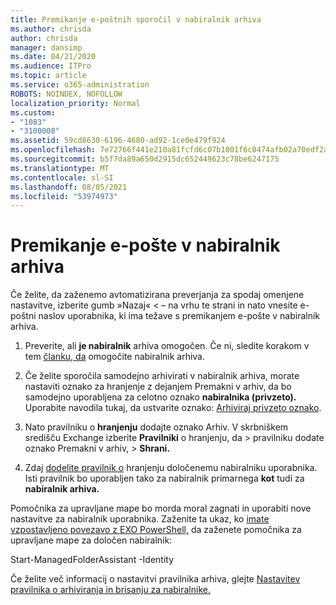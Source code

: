 ```yaml
---
title: Premikanje e-poštnih sporočil v nabiralnik arhiva
ms.author: chrisda
author: chrisda
manager: dansimp
ms.date: 04/21/2020
ms.audience: ITPro
ms.topic: article
ms.service: o365-administration
ROBOTS: NOINDEX, NOFOLLOW
localization_priority: Normal
ms.custom:
- "1083"
- "3100008"
ms.assetid: 59cd8630-6196-4680-ad92-1ce0e479f924
ms.openlocfilehash: 7e72766f441e210a81fcfd6c07b1801f6c0474afb02a70edf2ad8dbb571f3d2a
ms.sourcegitcommit: b5f7da89a650d2915dc652449623c78be6247175
ms.translationtype: MT
ms.contentlocale: sl-SI
ms.lasthandoff: 08/05/2021
ms.locfileid: "53974973"
---
```

# <a name="move-email-to-the-archive-mailbox"></a>Premikanje e-pošte v nabiralnik arhiva

Če želite, da zaženemo avtomatizirana preverjanja za spodaj omenjene nastavitve, izberite gumb »Nazaj« < – na vrhu te strani in nato vnesite e-poštni naslov uporabnika, ki ima težave s premikanjem e-pošte v nabiralnik arhiva.

1. Preverite, ali **je nabiralnik** arhiva omogočen. Če ni, sledite korakom v tem [članku, da](https://docs.microsoft.com/microsoft-365/compliance/enable-archive-mailboxes) omogočite nabiralnik arhiva.

2. Če želite sporočila samodejno arhivirati v nabiralnik  arhiva, morate nastaviti oznako za hranjenje z dejanjem Premakni v arhiv, da bo samodejno uporabljena za celotno oznako **nabiralnika (privzeto).** Uporabite navodila tukaj, da ustvarite oznako: [Arhiviraj privzeto oznako](https://docs.microsoft.com/microsoft-365/compliance/set-up-an-archive-and-deletion-policy-for-mailboxes#create-a-custom-archive-default-policy-tag).

3. Nato pravilniku o **hranjenju** dodajte oznako Arhiv. V skrbniškem središču Exchange izberite **Pravilniki** o hranjenju, da > pravilniku dodate oznako Premakni v arhiv, > **Shrani.** 

4. Zdaj [dodelite pravilnik o](https://docs.microsoft.com/exchange/security-and-compliance/messaging-records-management/apply-retention-policy) hranjenju določenemu nabiralniku uporabnika. Isti pravilnik bo uporabljen tako za nabiralnik primarnega **kot** tudi za **nabiralnik arhiva.**

Pomočnika za upravljane mape bo morda moral zagnati in uporabiti nove nastavitve za nabiralnik uporabnika. Zaženite ta ukaz, ko [imate vzpostavljeno povezavo z EXO PowerShell,](https://docs.microsoft.com/powershell/exchange/exchange-online/connect-to-exchange-online-powershell/connect-to-exchange-online-powershell?view=exchange-ps) da zaženete pomočnika za upravljane mape za določen nabiralnik:
  
Start-ManagedFolderAssistant -Identity <name of the mailbox>

Če želite več informacij o nastavitvi pravilnika arhiva, glejte [Nastavitev pravilnika o arhiviranja in brisanju za nabiralnike.](https://docs.microsoft.com/microsoft-365/compliance/set-up-an-archive-and-deletion-policy-for-mailboxes#step-1-enable-archive-mailboxes-for-users)
  